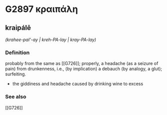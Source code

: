 # G2897 κραιπάλη

## kraipálē

_(krahee-pal'-ay | kreh-PA-lay | kray-PA-lay)_

### Definition

probably from the same as [[G726]]; properly, a headache (as a seizure of pain) from drunkenness, i.e., (by implication) a debauch (by analogy, a glut); surfeiting.

- the giddiness and headache caused by drinking wine to excess

### See also

[[G726]]

